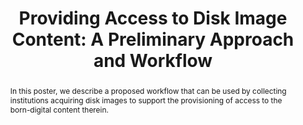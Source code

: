 ---
abstract: In this poster, we describe a proposed workflow that can be used by collecting
  institutions acquiring disk images to support the provisioning of access to the
  born-digital content therein.
creators:
- Sampson, Walker
- Chassanoff, Alexandra
date: null
document_url: https://services.phaidra.univie.ac.at/api/object/o:429600/download
grand_parent: iPRES
institutions: []
keywords:
- digital forensics; born-digital media; disk images
landing_page_url: https://phaidra.univie.ac.at/o:429600
language: eng
layout: publication
license: CC BY 4.0 International
notes_url: null
parent: iPRES 2015
publication_type: poster
size: 471306
slides_url: null
source_name: iPRES
title: 'Providing Access to Disk Image Content: A Preliminary Approach and Workflow'
year: 2015
---